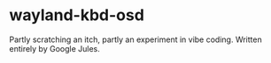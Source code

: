 # wayland-kbd-osd

Partly scratching an itch, partly an experiment in vibe coding. Written entirely by Google Jules.
